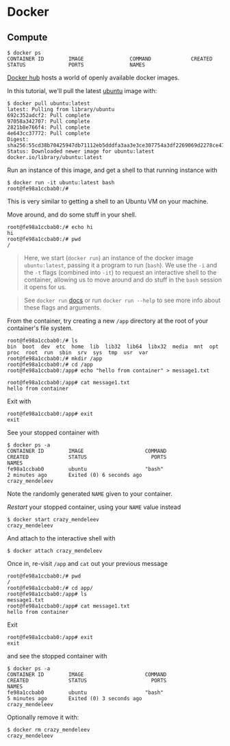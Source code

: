 # Docker

## Compute


```
$ docker ps
CONTAINER ID        IMAGE               COMMAND             CREATED             STATUS              PORTS               NAMES
```

[Docker hub](https://hub.docker.com/) hosts a world of openly available docker images. 

In this tutorial, we'll pull the latest [ubuntu](https://hub.docker.com/_/ubuntu?tab=tags) image with:
```
$ docker pull ubuntu:latest
latest: Pulling from library/ubuntu
692c352adcf2: Pull complete                                                                                             97058a342707: Pull complete                                                                                             2821b8e766f4: Pull complete                                                                                             4e643cc37772: Pull complete                                                                                             Digest: sha256:55cd38b70425947db71112eb5dddfa3aa3e3ce307754a3df2269069d2278ce47
Status: Downloaded newer image for ubuntu:latest
docker.io/library/ubuntu:latest
```

Run an instance of this image, and get a shell to that running instance with
```
$ docker run -it ubuntu:latest bash
root@fe98a1ccbab0:/#
```

This is very similar to getting a shell to an Ubuntu VM on your machine.

Move around, and do some stuff in your shell. 
```
root@fe98a1ccbab0:/# echo hi
hi
root@fe98a1ccbab0:/# pwd
/
```


> Here, we start (`docker run`) an instance of the docker image `ubuntu:latest`, passing it a program to run (`bash`). We use the `-i` and the `-t` flags (combined into `-it`) to request an interactive shell to the container, allowing us to move around and do stuff in the `bash` session it opens for us.


> See `docker run` [docs](https://docs.docker.com/engine/reference/commandline/run/) or run `docker run --help` to see more info about these flags and arguments.


From the container, try creating a new `/app` directory at the root of your container's file system.
```
root@fe98a1ccbab0:/# ls
bin  boot  dev  etc  home  lib  lib32  lib64  libx32  media  mnt  opt  proc  root  run  sbin  srv  sys  tmp  usr  var
root@fe98a1ccbab0:/# mkdir /app
root@fe98a1ccbab0:/# cd /app
root@fe98a1ccbab0:/app# echo "hello from container" > message1.txt

root@fe98a1ccbab0:/app# cat message1.txt
hello from container
```

Exit with 
```
root@fe98a1ccbab0:/app# exit
exit
```

See your stopped container with
```
$ docker ps -a
CONTAINER ID        IMAGE                    COMMAND                  CREATED             STATUS                     PORTS                NAMES
fe98a1ccbab0        ubuntu                   "bash"                   2 minutes ago       Exited (0) 6 seconds ago                        crazy_mendeleev
```

Note the randomly generated `NAME` given to your container. 

_Restart_ your stopped container, using your `NAME` value instead
```
$ docker start crazy_mendeleev
crazy_mendeleev
```

And attach to the interactive shell with
```
$ docker attach crazy_mendeleev
```

Once in, re-visit `/app` and `cat` out your previous message
```
root@fe98a1ccbab0:/# pwd
/
root@fe98a1ccbab0:/# cd app/
root@fe98a1ccbab0:/app# ls
message1.txt
root@fe98a1ccbab0:/app# cat message1.txt
hello from container
```

Exit
```
root@fe98a1ccbab0:/app# exit
exit
```

and see the stopped container with
```
$ docker ps -a
CONTAINER ID        IMAGE                    COMMAND                  CREATED             STATUS                     PORTS                NAMES
fe98a1ccbab0        ubuntu                   "bash"                   5 minutes ago       Exited (0) 3 seconds ago                        crazy_mendeleev
```

Optionally remove it with:
```
$ docker rm crazy_mendeleev
crazy_mendeleev
```